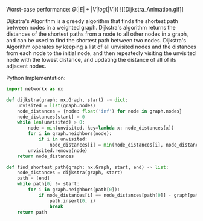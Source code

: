 Worst-case performance: $\Theta(|E|+|V|log(|V|))$
![[Dijkstra_Animation.gif]]

Dijkstra's Algorithm is a greedy algorithm that finds the shortest path between nodes in a weighted graph. 
Dijkstra's algorithm returns the distances of the shortest paths from a node to all other nodes in a graph, and can be used to find the shortest path between two nodes. 
Dijkstra's Algorithm operates by keeping a list of all unvisited nodes and the distances from each node to the initial node, and then repeatedly visiting the unvisited node with the lowest distance, and updating the distance of all of its adjacent nodes.


Python Implementation:
```python
import networkx as nx

def dijkstra(graph: nx.Graph, start) -> dict:
    unvisited = list(graph.nodes)
    node_distances = {node: float('inf') for node in graph.nodes}
    node_distances[start] = 0
    while len(unvisited) > 0:
        node = min(unvisited, key=lambda x: node_distances[x])
        for i in graph.neighbors(node):
            if i in unvisited:
                node_distances[i] = min(node_distances[i], node_distances[node] + graph[node][i]['weight'])
        unvisited.remove(node)
    return node_distances

def find_shortest_path(graph: nx.Graph, start, end) -> list:
    node_distances = dijkstra(graph, start)
    path = [end]
    while path[0] != start:
        for i in graph.neighbors(path[0]):
            if node_distances[i] == node_distances[path[0]] - graph[path[0]][i]['weight']:
                path.insert(0, i)
                break
    return path
```